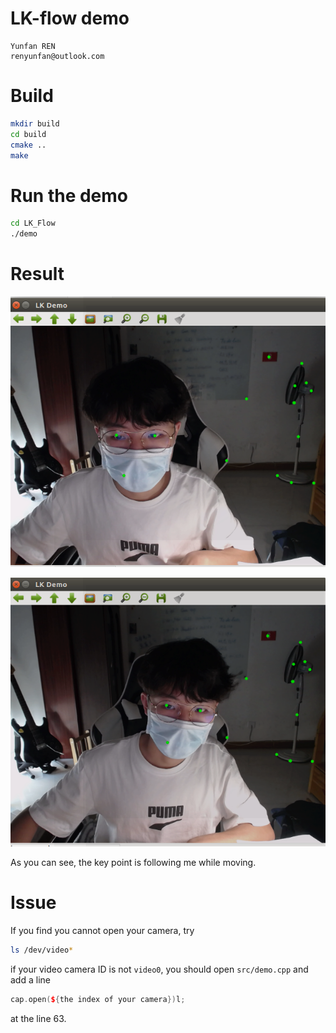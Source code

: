 # LK-flow demo

```
Yunfan REN
renyunfan@outlook.com
```

# Build

```bash
mkdir build
cd build
cmake ..
make
```

# Run the demo

```bash
cd LK_Flow
./demo
```

# Result



![image-20200502171301508](README.assets/image-20200502171301508.png)

![image-20200502171323194](README.assets/image-20200502171323194.png)

As you can see, the key point is following me while moving.

# Issue

If you find you cannot open your camera, try

```bash
ls /dev/video*
```

if your video camera ID is not `video0`, you should open `src/demo.cpp` and add a line

```cpp
cap.open(${the index of your camera})l;
```

at the line 63.



